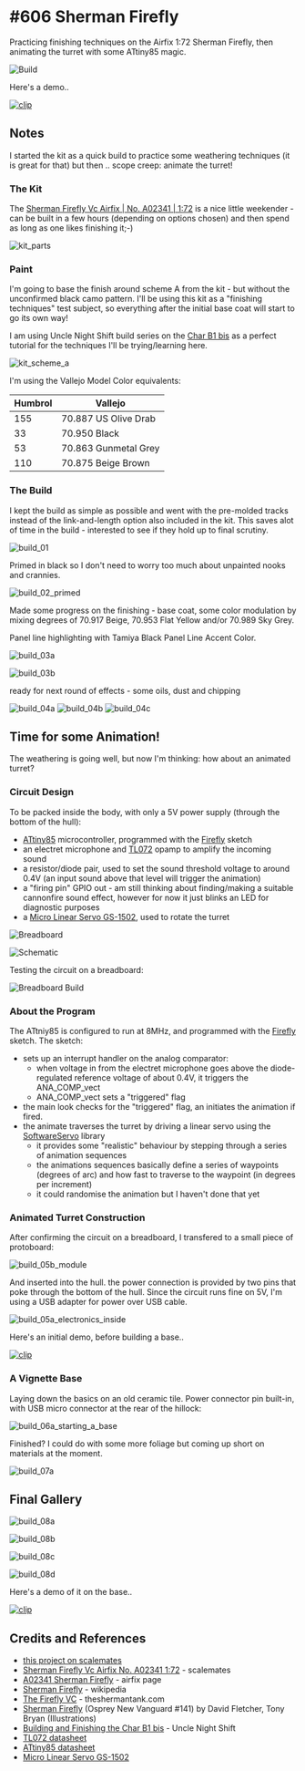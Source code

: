 # #606 Sherman Firefly

Practicing finishing techniques on the Airfix 1:72 Sherman Firefly, then animating the turret with some ATtiny85 magic.

![Build](./assets/Firefly_build.jpg?raw=true)

Here's a demo..

[![clip](https://img.youtube.com/vi/c3XtI6FQ8cQ/0.jpg)](https://www.youtube.com/watch?v=c3XtI6FQ8cQ)

## Notes

I started the kit as a quick build to practice some weathering techniques (it is great for that) but then .. scope creep: animate the turret!

### The Kit

The [Sherman Firefly Vc Airfix | No. A02341 | 1:72](https://www.scalemates.com/kits/airfix-a02341-sherman-firefly-vc--1260489)
is a nice little weekender - can be built in a few hours (depending on options chosen) and then spend as long as one likes finishing it;-)

![kit_parts](./assets/kit_parts.jpg?raw=true)

### Paint

I'm going to base the finish around scheme A from the kit - but without the unconfirmed black camo pattern.
I'll be using this kit as a "finishing techniques" test subject, so everything after the initial base coat will
start to go its own way!

I am using Uncle Night Shift build series on the [Char B1 bis](https://www.youtube.com/watch?v=SQZUtjNQXjg&list=PLdMxG_XHdQUa26CwwqfuoxlOWejD0L-nw)
as a perfect tutorial for the techniques I'll be trying/learning here.

![kit_scheme_a](./assets/kit_scheme_a.jpg?raw=true)

I'm using the Vallejo Model Color equivalents:

| Humbrol | Vallejo                            |
|---------|------------------------------------|
| 155     | 70.887 US Olive Drab               |
| 33      | 70.950 Black                       |
| 53      | 70.863 Gunmetal Grey               |
| 110     | 70.875 Beige Brown                 |


### The Build

I kept the build as simple as possible and went with the pre-molded tracks instead of the link-and-length option also included in the kit.
This saves alot of time in the build - interested to see if they hold up to final scrutiny.

![build_01](./assets/build_01.jpg?raw=true)

Primed in black so I don't need to worry too much about unpainted nooks and crannies.

![build_02_primed](./assets/build_02_primed.jpg?raw=true)

Made some progress on the finishing - base coat, some color modulation
by mixing degrees of 70.917 Beige, 70.953 Flat Yellow and/or 70.989 Sky Grey.

Panel line highlighting with Tamiya Black Panel Line Accent Color.

![build_03a](./assets/build_03a.jpg?raw=true)

![build_03b](./assets/build_03b.jpg?raw=true)

ready for next round of effects - some oils, dust and chipping

![build_04a](./assets/build_04a.jpg?raw=true)
![build_04b](./assets/build_04b.jpg?raw=true)
![build_04c](./assets/build_04c.jpg?raw=true)

## Time for some Animation!

The weathering is going well, but now I'm thinking: how about an animated turret?

### Circuit Design

To be packed inside the body, with only a 5V power supply (through the bottom of the hull):

* [ATtiny85](https://www.microchip.com/en-us/product/ATTINY85) microcontroller, programmed with the [Firefly](./Firefly.ino) sketch
* an electret microphone and [TL072](http://parts.io/detail/12204535/TL072) opamp to amplify the incoming sound
* a resistor/diode pair, used to set the sound threshold voltage to around 0.4V (an input sound above that level will trigger the animation)
* a "firing pin" GPIO out - am still thinking about finding/making a suitable cannonfire sound effect, however for now it just blinks an LED for diagnostic purposes
* a [Micro Linear Servo GS-1502](https://shopee.sg/2x-1.5g-Digital-Ultra-Micro-Linear-Servo-V-Tail-Function-GS-1502-Left-Right-i.70675888.1608865461), used to rotate the turret

![Breadboard](./assets/Firefly_bb.jpg?raw=true)

![Schematic](./assets/Firefly_schematic.jpg?raw=true)

Testing the circuit on a breadboard:

![Breadboard Build](./assets/Firefly_bb_build.jpg?raw=true)

### About the Program

The ATtniy85 is configured to run at 8MHz, and programmed with the [Firefly](./Firefly.ino) sketch. The sketch:

* sets up an interrupt handler on the analog comparator:
  * when voltage in from the electret microphone goes above the diode-regulated reference voltage of about 0.4V, it triggers the ANA_COMP_vect
  * ANA_COMP_vect sets a "triggered" flag
* the main look checks for the "triggered" flag, an initiates the animation if fired.
* the animate traverses the turret by driving a linear servo using the [SoftwareServo](https://github.com/ttseng/SoftwareServo) library
  * it provides some "realistic" behaviour by stepping through a series of animation sequences
  * the animations sequences basically define a series of waypoints (degrees of arc) and how fast to traverse to the waypoint (in degrees per increment)
  * it could randomise the animation but I haven't done that yet

### Animated Turret Construction

After confirming the circuit on a breadboard, I transfered to a small piece of protoboard:

![build_05b_module](./assets/build_05b_module.jpg?raw=true)

And inserted into the hull. the power connection is provided by two pins that poke through the bottom of the hull.
Since the circuit runs fine on 5V, I'm using a USB adapter for power over USB cable.

![build_05a_electronics_inside](./assets/build_05a_electronics_inside.jpg?raw=true)

Here's an initial demo, before building a base..

[![clip](https://img.youtube.com/vi/nX1w4FhQlrQ/0.jpg)](https://www.youtube.com/watch?v=nX1w4FhQlrQ)


### A Vignette Base

Laying down the basics on an old ceramic tile. Power connector pin built-in, with USB micro connector at the rear of the hillock:

![build_06a_starting_a_base](./assets/build_06a_starting_a_base.jpg?raw=true)

Finished? I could do with some more foliage but coming up short on materials at the moment.

![build_07a](./assets/build_07a.jpg?raw=true)

## Final Gallery

![build_08a](./assets/build_08a.jpg?raw=true)

![build_08b](./assets/build_08b.jpg?raw=true)

![build_08c](./assets/build_08c.jpg?raw=true)

![build_08d](./assets/build_08d.jpg?raw=true)

Here's a demo of it on the base..

[![clip](https://img.youtube.com/vi/c3XtI6FQ8cQ/0.jpg)](https://www.youtube.com/watch?v=c3XtI6FQ8cQ)

## Credits and References

* [this project on scalemates](https://www.scalemates.com/profiles/mate.php?id=74137&p=projects&project=107359)
* [Sherman Firefly Vc Airfix No. A02341 1:72](https://www.scalemates.com/kits/airfix-a02341-sherman-firefly-vc--1260489) - scalemates
* [A02341 Sherman Firefly](https://uk.airfix.com/products/sherman-firefly-a02341) - airfix page
* [Sherman Firefly](https://en.wikipedia.org/wiki/Sherman_Firefly) - wikipedia
* [The Firefly VC](http://www.theshermantank.com/the-sherman-tank-variant-page-pages-for-each-type-of-sherman-tank/the-firefly-vc/) - theshermantank.com
* [Sherman Firefly](https://www.goodreads.com/book/show/13584144-sherman-firefly) (Osprey New Vanguard #141) by David Fletcher, Tony Bryan (Illustrations)
* [Building and Finishing the Char B1 bis](https://www.youtube.com/watch?v=SQZUtjNQXjg&list=PLdMxG_XHdQUa26CwwqfuoxlOWejD0L-nw) - Uncle Night Shift
* [TL072 datasheet](http://parts.io/detail/12204535/TL072)
* [ATtiny85 datasheet](https://www.microchip.com/en-us/product/ATTINY85)
* [Micro Linear Servo GS-1502](https://shopee.sg/2x-1.5g-Digital-Ultra-Micro-Linear-Servo-V-Tail-Function-GS-1502-Left-Right-i.70675888.1608865461)
